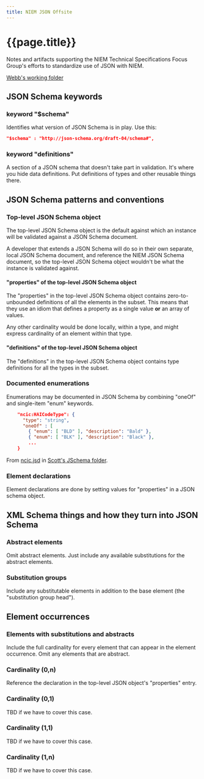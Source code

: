 ```yaml
---
title: NIEM JSON Offsite
---
```


# {{page.title}}

Notes and artifacts supporting the NIEM Technical Specifications Focus Group's
efforts to standardize use of JSON with NIEM.

[Webb's working folder](wr)

## JSON Schema keywords

### keyword "$schema"

Identifies what version of JSON Schema is in play. Use this:

```json
"$schema" : "http://json-schema.org/draft-04/schema#",
```

### keyword "definitions"

A section of a JSON schema that doesn't take part in validation. It's where you
hide data definitions. Put definitions of types and other reusable things there.

## JSON Schema patterns and conventions

### Top-level JSON Schema object

The top-level JSON Schema object is the default against which an instance will
be validated against a JSON Schema document. 

A developer that extends a JSON Schema will do so in their own separate, local
JSON Schema document, and reference the NIEM JSON Schema document, so the
top-level JSON Schema object wouldn't be what the instance is validated against.

#### "properties" of the top-level JSON Schema object

The "properties" in the top-level JSON Schema object contains zero-to-unbounded
definitions of all the elements in the subset. This means that they use an idiom
that defines a property as a single value **or** an array of values. 

Any other cardinality would be done locally, within a type, and might express
cardinality of an element within that type.

#### "definitions" of the top-level JSON Schema object

The "definitions" in the top-level JSON Schema object contains type definitions
for all the types in the subset.

### Documented enumerations

Enumerations may be documented in JSON Schema by combining "oneOf" and single-item "enum" keywords.

```json
    "ncic:HAICodeType": {
      "type": "string",
      "oneOf" : [
        { "enum": [ "BLD" ], "description": "Bald" },
        { "enum": [ "BLK" ], "description": "Black" },
        ...
    }
```

From [ncic.jsd](sar/JSchema/ncic.jsd) in [Scott's JSchema folder](sar/JSchema).

### Element declarations

Element declarations are done by setting values for "properties" in a JSON schema object. 

## XML Schema things and how they turn into JSON Schema

### Abstract elements

Omit abstract elements. Just include any available substitutions for the
abstract elements.

### Substitution groups

Include any substitutable elements in addition to the base element (the
"substitution group head").

## Element occurrences

### Elements with substitutions and abstracts

Include the full cardinality for every element that can appear in the element
occurrence. Omit any elements that are abstract.

### Cardinality (0,n)

Reference the declaration in the top-level JSON object's "properties" entry.

### Cardinality (0,1)

TBD if we have to cover this case.

### Cardinality (1,1)

TBD if we have to cover this case.

### Cardinality (1,n)

TBD if we have to cover this case.
